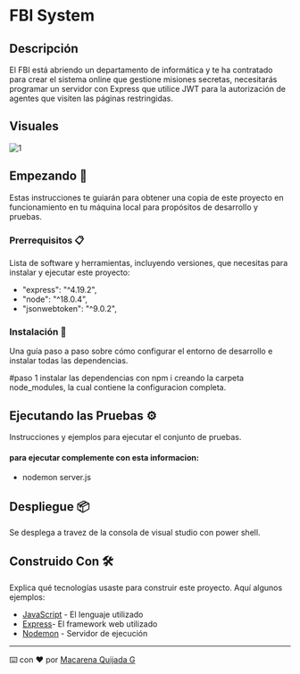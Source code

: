 # FBI System

## Descripción

El FBI está abriendo un departamento de informática y te ha contratado para crear el sistema
online que gestione misiones secretas, necesitarás programar un servidor con Express que
utilice JWT para la autorización de agentes que visiten las páginas restringidas.
## Visuales 
![1](https://github.com/MacarenaQuijadaG/FBI-System/assets/50925916/6c235539-dca8-4c38-ac84-f1ef3b849c1f)

## Empezando 🚀

Estas instrucciones te guiarán para obtener una copia de este proyecto en funcionamiento en tu máquina local para propósitos de desarrollo y pruebas.

### Prerrequisitos 📋

Lista de software y herramientas, incluyendo versiones, que necesitas para instalar y ejecutar este proyecto:

-  "express": "^4.19.2",
-  "node": "^18.0.4",
-  "jsonwebtoken": "^9.0.2",


### Instalación 🔧

Una guía paso a paso sobre cómo configurar el entorno de desarrollo e instalar todas las dependencias.

#paso 1
instalar las dependencias con npm i creando la carpeta node_modules, la cual contiene la configuracion completa.

## Ejecutando las Pruebas ⚙️

Instrucciones y ejemplos para ejecutar el conjunto de pruebas.

####  para ejecutar complemente con esta informacion:

- nodemon server.js

## Despliegue 📦

Se desplega a travez de la consola de visual studio con power shell.

## Construido Con 🛠️

Explica qué tecnologías usaste para construir este proyecto. Aquí algunos ejemplos:

- [JavaScript](https://developer.mozilla.org/en-US/docs/Web/JavaScript) - El lenguaje utilizado
- [Express](https://expressjs.com/en/5x/api.html)- El framework web utilizado
- [Nodemon](https://www.npmjs.com/package/nodemon) - Servidor de ejecución

---

⌨️ con ❤️ por [Macarena Quijada G](https://github.com/MacarenaQuijadaG)
